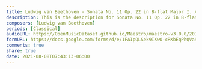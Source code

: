 ```yaml
---
title: Ludwig van Beethoven - Sonata No. 11 Op. 22 in B-flat Major I. Allegro con brio (3)
description: This is the description for Sonata No. 11 Op. 22 in B-flat Major I. Allegro con brio by Ludwig van Beethoven
composers: [Ludwig van Beethoven]
periods: [Classical]
audioURL: https://OpenMusicDataset.github.io/Maestro/maestro-v3.0.0/2017/MIDI-Unprocessed_058_PIANO058_MID--AUDIO-split_07-07-17_Piano-e_2-02_wav--3.midi
formURL: https://docs.google.com/forms/d/e/1FAIpQLSek9IXwO-cRKbEqPhQVaSpbsGwn4GQCgi462SMHJVgRLug3Sw/viewform
comments: true
share: true
date: 2021-08-08T07:43:13-06:00
---
```

